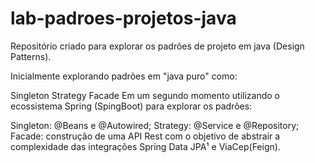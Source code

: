 # lab-padroes-projetos-java

Repositório criado para explorar os padrões de projeto em java (Design Patterns).

Inicialmente explorando padrões em "java puro" como:

Singleton
Strategy
Facade
Em um segundo momento utilizando o ecossistema Spring (SpingBoot) para explorar os padrões:

Singleton: @Beans e @Autowired;
Strategy: @Service e @Repository;
Facade: construção de uma API Rest com o objetivo de abstrair a complexidade das integrações Spring Data JPA¹ e ViaCep(Feign).
